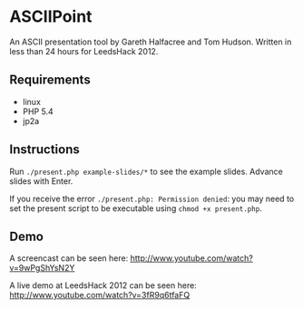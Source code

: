 # ASCIIPoint

An ASCII presentation tool by Gareth Halfacree and Tom Hudson. 
Written in less than 24 hours for LeedsHack 2012.

## Requirements 
* linux
* PHP 5.4
* jp2a

## Instructions
Run `./present.php example-slides/*` to see the example slides. Advance slides with
Enter.

If you receive the error `./present.php: Permission denied`: you may need to set the present
script to be executable using `chmod +x present.php`.

## Demo
A screencast can be seen here: http://www.youtube.com/watch?v=9wPgShYsN2Y

A live demo at LeedsHack 2012 can be seen here: http://www.youtube.com/watch?v=3fR9q6tfaFQ
